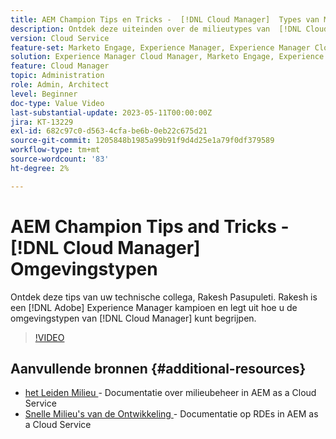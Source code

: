```yaml
---
title: AEM Champion Tips en Tricks -  [!DNL Cloud Manager]  Types van Milieu
description: Ontdek deze uiteinden over de milieutypes van  [!DNL Cloud Manager] van AEM kampioen en deskundige, Rakesh Pasupuleti.
version: Cloud Service
feature-set: Marketo Engage, Experience Manager, Experience Manager Cloud Manager
solution: Experience Manager Cloud Manager, Marketo Engage, Experience Manager Cloud Manager
feature: Cloud Manager
topic: Administration
role: Admin, Architect
level: Beginner
doc-type: Value Video
last-substantial-update: 2023-05-11T00:00:00Z
jira: KT-13229
exl-id: 682c97c0-d563-4cfa-be6b-0eb22c675d21
source-git-commit: 1205848b1985a99b91f9d4d25e1a79f0df379589
workflow-type: tm+mt
source-wordcount: '83'
ht-degree: 2%

---
```


# AEM Champion Tips and Tricks - [!DNL Cloud Manager] Omgevingstypen

Ontdek deze tips van uw technische collega, Rakesh Pasupuleti. Rakesh is een [!DNL Adobe] Experience Manager kampioen en legt uit hoe u de omgevingstypen van [!DNL Cloud Manager] kunt begrijpen.

>[!VIDEO](https://video.tv.adobe.com/v/3419297?quality=12&learn=on)

## Aanvullende bronnen {#additional-resources}

* [ het Leiden Milieu ](https://experienceleague.adobe.com/docs/experience-manager-cloud-service/content/implementing/using-cloud-manager/manage-environments.html) - Documentatie over milieubeheer in AEM as a Cloud Service
* [ Snelle Milieu&#39;s van de Ontwikkeling ](https://experienceleague.adobe.com/docs/experience-manager-cloud-service/content/implementing/developing/rapid-development-environments.html) - Documentatie op RDEs in AEM as a Cloud Service
